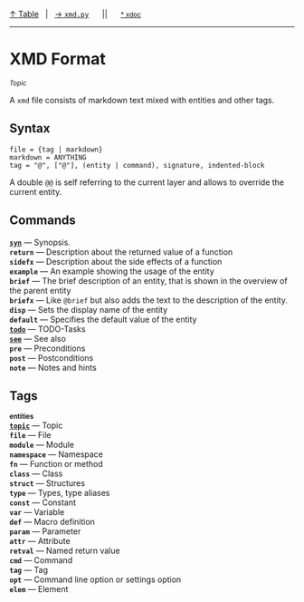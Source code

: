 [&#8593; Table](table.md)&nbsp;&nbsp;&nbsp;|&nbsp;&nbsp;&nbsp;[&#8594; `xmd.py`](xmd.py.md)&nbsp;&nbsp;&nbsp;&nbsp;&nbsp;&nbsp;||&nbsp;&nbsp;&nbsp;&nbsp;&nbsp;&nbsp;<small>[\* xdoc](../xdoc/xmd-format.xmd#L1)</small>
***

# XMD Format
<small>*Topic*</small>  

A `xmd` file consists of markdown text mixed with entities and other tags.

## Syntax
```
file = {tag | markdown}
markdown = ANYTHING
tag = "@", ["@"], (entity | command), signature, indented-block 
```

A double `@@` is self referring to the current layer and allows to override the current entity.


## Commands
**[`syn`](xmd-format--syn.md)** &#8213; Synopsis.  
**`return`** &#8213; Description about the returned value of a function  
**`sidefx`** &#8213; Description about the side effects of a function  
**`example`** &#8213; An example showing the usage of the entity  
**`brief`** &#8213; The brief description of an entity, that is shown in the overview of the parent entity  
**`briefx`** &#8213; Like `@brief` but also adds the text to the description of the entity.  
**`disp`** &#8213; Sets the display name of the entity  
**`default`** &#8213; Specifies the default value of the entity  
**[`todo`](xmd-format--todo.md)** &#8213; TODO-Tasks  
**[`see`](xmd-format--see.md)** &#8213; See also  
**`pre`** &#8213; Preconditions  
**`post`** &#8213; Postconditions  
**`note`** &#8213; Notes and hints  
## Tags
<small>**entities**</small>  
**[`topic`](xmd-format--topic.md)** &#8213; Topic  
**`file`** &#8213; File  
**`module`** &#8213; Module  
**`namespace`** &#8213; Namespace  
**`fn`** &#8213; Function or method  
**`class`** &#8213; Class  
**`struct`** &#8213; Structures  
**`type`** &#8213; Types, type aliases  
**`const`** &#8213; Constant  
**`var`** &#8213; Variable  
**`def`** &#8213; Macro definition  
**`param`** &#8213; Parameter  
**`attr`** &#8213; Attribute  
**`retval`** &#8213; Named return value  
**`cmd`** &#8213; Command  
**`tag`** &#8213; Tag  
**`opt`** &#8213; Command line option or settings option  
**`elem`** &#8213; Element  
